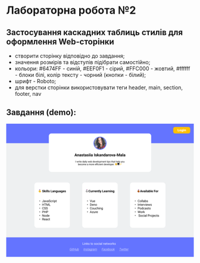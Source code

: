 # Лабораторна робота №2
## Застосування каскадних таблиць стилів для оформлення Web-сторінки

- створити сторінку відповідно до завдання;
- значення розмірів та відступів підібрати самостійно; 
- кольори: #6474FF - синій, #EEF0F1 - сірий, #FFC000 - жовтий, #ffffff - блоки білі, колір тексту - чорний (кнопки - білий); 
- шрифт - Roboto;
- для верстки сторінки використовувати теги header, main, section, footer, nav


## Завдання (demo): 
![Завдання](task.png)
